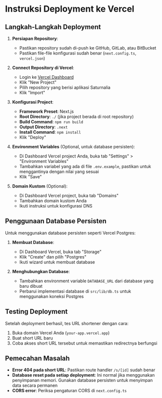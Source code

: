 # Instruksi Deployment ke Vercel

## Langkah-Langkah Deployment

1. **Persiapan Repository**:
   - Pastikan repository sudah di-push ke GitHub, GitLab, atau BitBucket
   - Pastikan file-file konfigurasi sudah benar (`next.config.ts`, `vercel.json`)

2. **Connect Repository di Vercel**:
   - Login ke [Vercel Dashboard](https://vercel.com/dashboard)
   - Klik "New Project"
   - Pilih repository yang berisi aplikasi Saturnalia
   - Klik "Import"

3. **Konfigurasi Project**:
   - **Framework Preset**: Next.js
   - **Root Directory**: `./` (jika project berada di root repository)
   - **Build Command**: `npm run build`
   - **Output Directory**: `.next`
   - **Install Command**: `npm install`
   - Klik "Deploy"

4. **Environment Variables** (Optional, untuk database persisten):
   - Di Dashboard Vercel project Anda, buka tab "Settings" > "Environment Variables"
   - Tambahkan variabel yang ada di file `.env.example`, pastikan untuk menggantinya dengan nilai yang sesuai
   - Klik "Save"

5. **Domain Kustom** (Optional):
   - Di Dashboard Vercel project, buka tab "Domains"
   - Tambahkan domain kustom Anda
   - Ikuti instruksi untuk konfigurasi DNS

## Penggunaan Database Persisten

Untuk menggunakan database persisten seperti Vercel Postgres:

1. **Membuat Database**:
   - Di Dashboard Vercel, buka tab "Storage"
   - Klik "Create" dan pilih "Postgres"
   - Ikuti wizard untuk membuat database

2. **Menghubungkan Database**:
   - Tambahkan environment variable `DATABASE_URL` dari database yang baru dibuat
   - Perbarui implementasi database di `src/lib/db.ts` untuk menggunakan koneksi Postgres

## Testing Deployment

Setelah deployment berhasil, tes URL shortener dengan cara:

1. Buka domain Vercel Anda (`your-app.vercel.app`)
2. Buat short URL baru
3. Coba akses short URL tersebut untuk memastikan redirectnya berfungsi

## Pemecahan Masalah

- **Error 404 pada short URL**: Pastikan route handler `/s/[id]` sudah benar
- **Database reset pada setiap deployment**: Ini normal jika menggunakan penyimpanan memori. Gunakan database persisten untuk menyimpan data secara permanen
- **CORS error**: Periksa pengaturan CORS di `next.config.ts`
